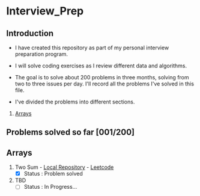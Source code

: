 # Interview_Prep

## Introduction
- I have created this repository as part of my personal interview preparation 
program.

- I will solve coding exercises as I review different data and algorithms.

- The goal is to solve about 200 problems in three months, solving from two to 
three issues per day. I'll record all the problems I've solved in this file.

- I've divided the problems into different sections.

1. [Arrays](./Arrays/)

## Problems solved so far [001/200]

## Arrays

1. Two Sum - [Local Repository](./Arrays/Two_Sum.py) - [Leetcode](https://leetcode.com/problems/two-sum/)
    - [x] Status : Problem solved
2. TBD
    - [ ] Status : In Progress...
